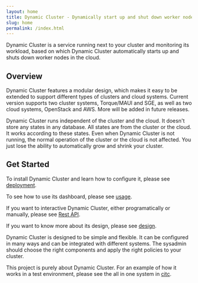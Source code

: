 ```yaml
---
layout: home
title: Dynamic Cluster - Dynamically start up and shut down worker nodes in the cloud for your cluster
slug: home
permalink: /index.html
---
```


<p></p>

  <section id="lead" class="lead">
    Dynamic Cluster is a service running next to your cluster and monitoring its workload, based on which Dynamic Cluster automatically
    starts up and shuts down worker nodes in the cloud.
    
  </section>


## Overview



Dynamic Cluster features a modular design, which makes it easy to be extended to support different types of clusters and cloud systems. 
Current version supports two cluster systems, Torque/MAUI and SGE, as well as two cloud systems, OpenStack and AWS.
More will be added in future releases.



Dynamic Cluster runs independent of the cluster and the cloud. It doesn't store any states in any database.
All states are from the cluster or the cloud. It works according to these states.
Even when Dynamic Cluster is not running, the normal operation of the cluster or the cloud is not affected.
You just lose the ability to automatically grow and shrink your cluster.


## Get Started


To install Dynamic Cluster and learn how to configure it, please see [deployment](./deploy.html).


To see how to use its dashboard, please see [usage](./usage.html).


If you want to interactive Dynamic Cluster, either programatically or manually, please see [Rest API](./restapi.html).



If you want to know more about its design, please see [design](./design.html).


Dynamic Cluster is designed to be simple and flexible. It can be configured in many ways and can be integrated with different systems.
The sysadmin should choose the right components and apply the right policies to your cluster.


This project is purely about Dynamic Cluster. For an example of how it works in a test environment, please see the all in one system in [citc](http://eresearchsa.github.io/citc/).




